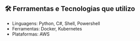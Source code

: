 ## 🛠️ Ferramentas e Tecnologias que utilizo
- Linguagens: Python, C#, Shell, Powershell
- Ferramentas: Docker, Kubernetes
- Plataformas: AWS
